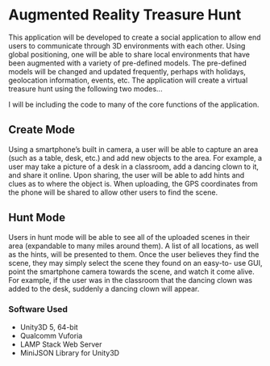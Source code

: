 # Augmented Reality Treasure Hunt
This application will be developed to create a social application to allow end users to communicate through 3D environments with each other. Using global positioning, one will be able to share local environments that have been augmented with a variety of pre-defined models. The pre-defined models will be changed and updated frequently, perhaps with holidays, geolocation information, events, etc. The application will create a virtual treasure hunt using the following two modes...

I will be including the code to many of the core functions of the application.

## Create Mode
Using a smartphone’s built in camera, a user will be able to capture an area (such as a table, desk, etc.) and add new objects to the area. For example, a user may take a picture of a desk in a classroom, add a dancing clown to it, and share it online. Upon sharing, the user will be able to add hints and clues as to where the object is. When uploading, the GPS coordinates from the phone will be shared to allow other users to find the scene.

## Hunt Mode
Users in hunt mode will be able to see all of the uploaded scenes in their area (expandable to many miles around them). A list of all locations, as well as the hints, will be presented to them. Once the user believes they find the scene, they may simply select the scene they found on an easy-to- use GUI, point the smartphone camera towards the scene, and watch it come alive. For example, if the user was in the classroom that the dancing clown was added to the desk, suddenly a dancing clown will appear.

### Software Used
- Unity3D 5, 64-bit
- Qualcomm Vuforia
- LAMP Stack Web Server
- MiniJSON Library for Unity3D
